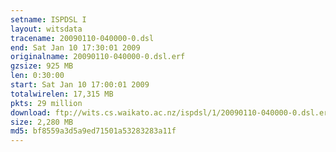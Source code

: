 ```yaml
---
setname: ISPDSL I
layout: witsdata
tracename: 20090110-040000-0.dsl
end: Sat Jan 10 17:30:01 2009
originalname: 20090110-040000-0.dsl.erf
gzsize: 925 MB
len: 0:30:00
start: Sat Jan 10 17:00:01 2009
totalwirelen: 17,315 MB
pkts: 29 million
download: ftp://wits.cs.waikato.ac.nz/ispdsl/1/20090110-040000-0.dsl.erf.gz
size: 2,280 MB
md5: bf8559a3d5a9ed71501a53283283a11f
---
```

